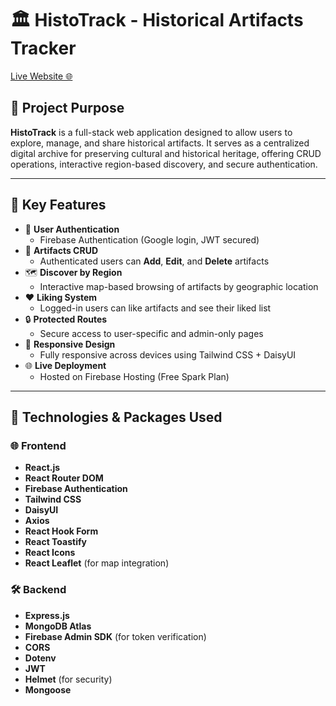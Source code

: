 # 🏛️ HistoTrack - Historical Artifacts Tracker

[Live Website 🌐](https://histotrack1.web.app/)

## 📌 Project Purpose

**HistoTrack** is a full-stack web application designed to allow users to explore, manage, and share historical artifacts. It serves as a centralized digital archive for preserving cultural and historical heritage, offering CRUD operations, interactive region-based discovery, and secure authentication.

---

## 🚀 Key Features

- 🔐 **User Authentication**
  - Firebase Authentication (Google login, JWT secured)
- 📜 **Artifacts CRUD**
  - Authenticated users can **Add**, **Edit**, and **Delete** artifacts
- 🗺️ **Discover by Region**
  - Interactive map-based browsing of artifacts by geographic location
- ❤️ **Liking System**
  - Logged-in users can like artifacts and see their liked list
- 🔒 **Protected Routes**
  - Secure access to user-specific and admin-only pages
- 🎯 **Responsive Design**
  - Fully responsive across devices using Tailwind CSS + DaisyUI
- 🌐 **Live Deployment**
  - Hosted on Firebase Hosting (Free Spark Plan)

---

## 🧰 Technologies & Packages Used

### 🌐 Frontend

- **React.js**
- **React Router DOM**
- **Firebase Authentication**
- **Tailwind CSS**
- **DaisyUI**
- **Axios**
- **React Hook Form**
- **React Toastify**
- **React Icons**
- **React Leaflet** (for map integration)

### 🛠️ Backend

- **Express.js**
- **MongoDB Atlas**
- **Firebase Admin SDK** (for token verification)
- **CORS**
- **Dotenv**
- **JWT**
- **Helmet** (for security)
- **Mongoose**